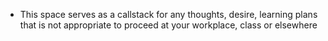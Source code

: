 - This space serves as a callstack for any thoughts, desire, learning plans that is not appropriate to proceed at your workplace, class or elsewhere